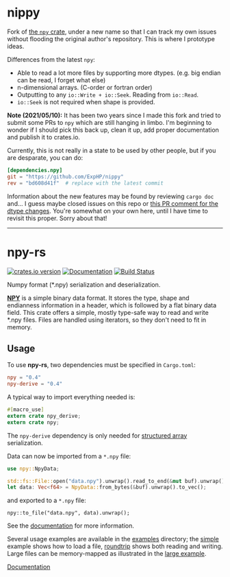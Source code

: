 # nippy

Fork of [the `npy` crate](https://github.com/potocpav/npy-rs/issues), under a new name so that I can track my own issues without flooding the original author's repository.  This is where I prototype ideas.

Differences from the latest `npy`:

* Able to read a lot more files by supporting more dtypes.  (e.g. big endian can be read, I forget what else)
* n-dimensional arrays.  (C-order or fortran order)
* Outputting to any `io::Write + io::Seek`.  Reading from `io::Read`.
* `io::Seek` is not required when shape is provided.

**Note (2021/05/10):**  It has been two years since I made this fork and tried to submit some PRs to `npy` which are still hanging in limbo.  I'm beginning to wonder if I should pick this back up, clean it up, add proper documentation and publish it to crates.io.

Currently, this is not really in a state to be used by other people, but if you are desparate, you can do: 

```toml
[dependencies.npy]
git = "https://github.com/ExpHP/nippy"
rev = "bd608d41f"  # replace with the latest commit
```

Information about the new features may be found by reviewing `cargo doc` and... I guess maybe closed issues on this repo or [this PR comment for the dtype changes](https://github.com/potocpav/npy-rs/pull/15#issuecomment-498839752).  You're somewhat on your own here, until I have time to revisit this proper. Sorry about that!

---

# npy-rs
[![crates.io version](https://img.shields.io/crates/v/npy.svg)](https://crates.io/crates/npy) [![Documentation](https://docs.rs/npy/badge.svg)](https://docs.rs/npy/) [![Build Status](https://travis-ci.org/ExpHP/nippy.svg?branch=master)](https://travis-ci.org/ExpHP/nippy)

Numpy format (*.npy) serialization and deserialization.

<!-- [![Build Status](xxx)](xxx) -->


[**NPY**](https://docs.scipy.org/doc/numpy-dev/neps/npy-format.html) is a simple binary data format.
It stores the type, shape and endianness information in a header,
which is followed by a flat binary data field. This crate offers a simple, mostly type-safe way to
read and write *.npy files. Files are handled using iterators, so they don't need to fit in memory.

## Usage

To use **npy-rs**, two dependencies must be specified in `Cargo.toml`:

```toml
npy = "0.4"
npy-derive = "0.4"
```

A typical way to import everything needed is:

```rust
#[macro_use]
extern crate npy_derive;
extern crate npy;
```

The `npy-derive` dependency is only needed for
[structured array](https://docs.scipy.org/doc/numpy/user/basics.rec.html)
serialization.

Data can now be imported from a `*.npy` file:

```rust
use npy::NpyData;

std::fs::File::open("data.npy").unwrap().read_to_end(&mut buf).unwrap();
let data: Vec<f64> = NpyData::from_bytes(&buf).unwrap().to_vec();

```

and exported to a `*.npy` file:

```
npy::to_file("data.npy", data).unwrap();
```

See the [documentation](https://docs.rs/npy/) for more information.

Several usage examples are available in the
[examples](https://github.com/potocpav/npy-rs/tree/master/examples) directory; the
[simple](https://github.com/potocpav/npy-rs/blob/master/examples/simple.rs) example shows how to load a file, [roundtrip](https://github.com/potocpav/npy-rs/blob/master/examples/roundtrip.rs) shows both reading
and writing. Large files can be memory-mapped as illustrated in the
[large example](https://github.com/potocpav/npy-rs/blob/master/examples/large.rs).

[Documentation](https://docs.rs/npy/)
